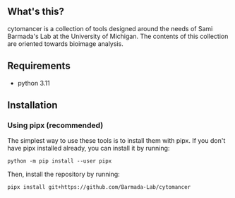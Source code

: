 ## What's this?

cytomancer is a collection of tools designed around the needs of Sami Barmada's Lab at the University of Michigan. The contents of this collection are oriented towards bioimage analysis.

## Requirements

  - python 3.11

## Installation

### Using pipx (recommended)

The simplest way to use these tools is to install them with pipx. If you don't have pipx installed already, you can install it by running:

    python -m pip install --user pipx

Then, install the repository by running:

    pipx install git+https://github.com/Barmada-Lab/cytomancer
